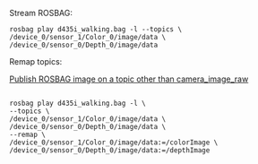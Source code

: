 


Stream ROSBAG:
```
rosbag play d435i_walking.bag -l --topics \
/device_0/sensor_1/Color_0/image/data \
/device_0/sensor_0/Depth_0/image/data
```

Remap topics:

[Publish ROSBAG image on a topic other than camera_image_raw](https://stackoverflow.com/questions/43527081/publish-rosbag-image-on-a-topic-other-than-camera-image-raw)
```

rosbag play d435i_walking.bag -l \
--topics \
/device_0/sensor_1/Color_0/image/data \
/device_0/sensor_0/Depth_0/image/data \
--remap \
/device_0/sensor_1/Color_0/image/data:=/colorImage \
/device_0/sensor_0/Depth_0/image/data:=/depthImage

```